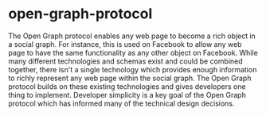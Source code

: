 # open-graph-protocol
The Open Graph protocol enables any web page to become a rich object in a social graph. For instance, this is used on Facebook to allow any web page to have the same functionality as any other object on Facebook.  While many different technologies and schemas exist and could be combined together, there isn't a single technology which provides enough information to richly represent any web page within the social graph. The Open Graph protocol builds on these existing technologies and gives developers one thing to implement. Developer simplicity is a key goal of the Open Graph protocol which has informed many of the technical design decisions.
